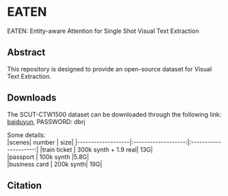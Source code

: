# EATEN
EATEN: Entity-aware Attention for Single Shot Visual Text Extraction

## Abstract
This repository is designed to provide an open-source dataset for Visual Text Extraction.

## Downloads
The SCUT-CTW1500 dataset can be downloaded through the following link:   
[baiduyun](https://pan.baidu.com/s/1B_1KCQRBmd0xS5R_OHuxPA), PASSWORD: dbrj

Some details:         
|scenes| number | size|
|-------------------|:-------------------:|:---------------------:|
|train ticket | 300k synth + 1.9 real| 13G|  
|passport | 100k synth |5.8G|   
|business card | 200k synth| 19G|   


## Citation
